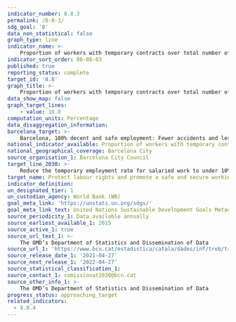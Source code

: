 ```yaml
---
indicator_number: 8.8.3
permalink: /8-8-3/
sdg_goal: '8'
data_non_statistical: false
graph_type: line
indicator_name: >-
    Proportion of workers with temporary contracts over total number of workers
indicator_sort_order: 08-08-03
published: true
reporting_status: complete
target_id: '8.8'
graph_title: >-
    Proportion of workers with temporary contracts over total number of workers
data_show_map: false
graph_target_lines:
    - value: 10.0
computation_units: Percentage
data_disaggregation_information: 
barcelona_target: >-
    Barcelona, 100% decent and safe employment: Fewer accidents and less temporary employment
national_indicator_available: Proportion of workers with temporary contracts over total number of workers
national_geographical_coverage: Barcelona City
source_organisation_1: Barcelona City Council
target_line_2030: >-
    Reduce the temporary employment rate for salaried work to under 10%
target_name: Protect labour rights and promote a safe and secure working environment for all workers, including migrants, in particular women migrants and people in precarious employment
indicator_definition:
un_designated_tier: 1
un_custodian_agency: World Bank (WB)
goal_meta_link: 'https://unstats.un.org/sdgs/'
goal_meta_link_text: United Nations Sustainable Development Goals Metadata (pdf 894kB)
source_periodicity_1: Data available annually
source_earliest_available_1: 2015
source_active_1: true
source_url_text_1: >-
    The OMD’s Department of Statistics and Dissemination of Data 
source_url_1: 'https://www.bcn.cat/estadistica/catala/dades/inf/treb/treb19/t211.htm'
source_release_date_1: '2021-04-27'
source_next_release_1: '2022-04-27'
source_statistical_classification_1: 
source_contact_1: comissionat2030@bcn.cat
source_other_info_1: >-
    The OMD’s Department of Statistics and Dissemination of Data
progress_status: approaching_target
related_indicators:
  - 8.8.4
---
```

